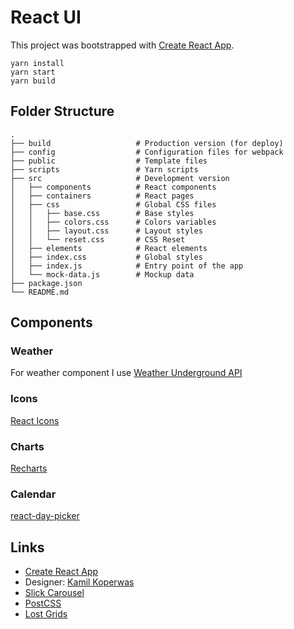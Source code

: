 # React UI

This project was bootstrapped with [Create React App](https://github.com/facebookincubator/create-react-app).

```
yarn install
yarn start
yarn build
```

## Folder Structure

    .
    ├── build                   # Production version (for deploy)
    ├── config                  # Configuration files for webpack
    ├── public                  # Template files
    ├── scripts                 # Yarn scripts
    ├── src                     # Development version
    │   ├── components          # React components
    │   ├── containers          # React pages
    │   ├── css                 # Global CSS files
    │   │   ├── base.css        # Base styles
    │   │   ├── colors.css      # Colors variables
    │   │   ├── layout.css      # Layout styles
    │   │   └── reset.css       # CSS Reset
    │   ├── elements            # React elements
    │   ├── index.css           # Global styles
    │   ├── index.js            # Entry point of the app
    │   └── mock-data.js        # Mockup data
    ├── package.json
    └── README.md

## Components

### Weather
For weather component I use [Weather Underground API](https://www.wunderground.com/weather/api)

### Icons
[React Icons](http://gorangajic.github.io/react-icons/index.html)

### Charts
[Recharts](http://recharts.org/#/en-US/)

### Calendar
[react-day-picker](http://react-day-picker.js.org)

## Links
+ [Create React App](https://github.com/facebookincubator/create-react-app)
+ Designer: [Kamil Koperwas](https://www.behance.net/gallery/24795883/Free-UI-KIT-based-on-bootrstrap)
+ [Slick Carousel](http://kenwheeler.github.io/slick/)
+ [PostCSS](http://postcss.org)
+ [Lost Grids](http://lostgrid.org)
